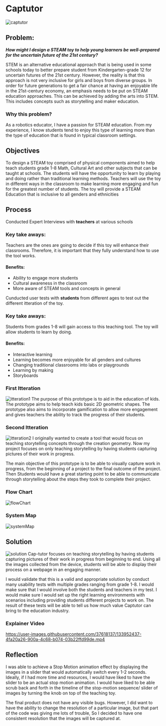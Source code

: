 # Captutor
![captutor](https://user-images.githubusercontent.com/37618137/133952610-4cff61c7-71a0-4e96-9f11-c130ed63e9c4.png)


## Problem:
_**How might I design a STEAM toy to help young learners be well-prepared for the uncertain future of the 21st century?**_

STEM is an alternative educational approach that is being used in some schools today to better prepare student from Kindergarten-grade 12 for uncertain futures of the 21st century. However, the reality is that this approach is not very inclusive for girls and boys from diverse groups. In order for future generations to get a fair chance at having an enjoyable life in the 21st-century economy, an emphasis needs to be put on STEAM education approaches. This can be achieved by adding the arts into STEM. This includes concepts such as storytelling and maker education.

### Why this problem?
As a robotics educator, I have a passion for STEAM education. From my experience, I know students tend to enjoy this type of learning more than the type of education that is found in typical classroom settings.

## Objectives
To design a STEAM toy comprised of physical components aimed to help teach students grade 1-8 Math, Cultural Art and other subjects that can be taught at schools. The students will have the opportunity to learn by playing and doing rather than traditional learning methods.
Teachers will use the toy in different ways in the classroom to make learning more engaging and fun for the greatest number of students.
The toy will provide a STEAM Education that is inclusive to all genders and ethnicities

## Process
Conducted Expert Interviews with **teachers** at various schools
### Key take aways:
Teachers are the ones are going to decide if this toy will enhance their classrooms. Therefore, it is important that they fully understand how to use the tool works.

#### Benefits:
* Ability to engage more students 
* Cultural awareness in the classroom
* More aware of STEAM tools and concepts in general


Cunducted user tests with **students** from different ages to test out the different itteration of the toy.
### Key take aways:
Students from grades 1-8 will gain access to this teaching tool. The toy will allow students to learn by doing.

#### Benefits:
* Interactive learning
* Learning becomes more enjoyable for all genders and cultures
* Changing traditional classrooms into labs or playgrounds 
* Learning by making
* Storyboards

### First Itteration
![itteration1](https://user-images.githubusercontent.com/37618137/133954949-4e157d58-dcc2-4d89-81b7-3f7f799ce45b.png)
The purpose of this prototype is to aid in the education of kids. The prototype aims to help teach kids basic 2D geometric shapes. The prototype also aims to incorporate gamification to allow more engagement and gives teachers the ability to track the progress of their students.

### Second Itteration
![itteration2](https://user-images.githubusercontent.com/37618137/133953008-6f88bea8-07e0-4c06-a51a-9676d8397dc3.png)
I originally wanted to create a tool that would focus on teaching storytelling concepts through the creation geometry. Now my project focuses on only teaching storytelling by having students capturing pictures of their work in progress.

The main objective of this prototype is to be able to visually capture work in progress, from the beginning of a project to the final outcome of the project. Then Students would have a great starting point to be able to communicate through storytelling about the steps they took to complete their project.

### Flow Chart
![flowChart](https://user-images.githubusercontent.com/37618137/133954560-d62dee36-b772-4cb3-a883-305c394a9bbe.png)

### System Map
![systemMap](https://user-images.githubusercontent.com/37618137/133954547-f216e903-eb2b-41ab-8692-807064aa744d.png)

## Solution
![solution](https://user-images.githubusercontent.com/37618137/133953067-c52fb1bd-607c-4846-bbf0-7c4a839a2afd.png)
Cap-tutor focuses on teaching storytelling by having students capturing pictures of their work in progress from beginning to end. Using all the images collected from the device, students will be able to display their process on a webpage in an engaging manner. 

I would validate that this is a valid and appropriate solution by conduct many usability tests with multiple grades ranging from grade 1-8. I would make sure that I would involve both the students and teachers in my test. I would make sure I would set up the right learning environments with scenarios including providing students different projects to work on. The result of these tests will be able to tell us how much value Captutor can bring to the education industry.

### Explainer Video
https://user-images.githubusercontent.com/37618137/133952437-4fa20a26-900a-4c68-b074-03b22ffd99de.mp4

## Reflection
I was able to achieve a Stop Motion animation effect by displaying the images in a slider that would automatically switch every 1-2 seconds. Ideally, if I had more time and resources, I would have liked to have the slider to be an actual stop motion animation. I would have liked to be able scrub back and forth in the timeline of the stop-motion sequence/ slider of images by turning the knob on top of the teaching toy.

The final product does not have any visible bugs. However, I did want to have the ability to change the resolution of a particular image, but that part of the code was giving me lots of trouble, So I decided to have one consistent resolution that the images will be captured at.

